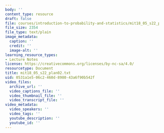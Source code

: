 ```yaml
---
body: ''
content_type: resource
draft: false
file: courses/introduction-to-probability-and-statistics/mit18_05_s22_plan02.txt
file_size: 2354
file_type: text/plain
image_metadata:
  caption: ''
  credit: ''
  image-alt: ''
learning_resource_types:
- Lecture Notes
license: https://creativecommons.org/licenses/by-nc-sa/4.0/
resourcetype: Document
title: mit18_05_s22_plan02.txt
uid: 0531a1e5-06c2-460d-8980-43a6f90b542f
video_files:
  archive_url: ''
  video_captions_file: ''
  video_thumbnail_file: ''
  video_transcript_file: ''
video_metadata:
  video_speakers: ''
  video_tags: ''
  youtube_description: ''
  youtube_id: ''
---
```

